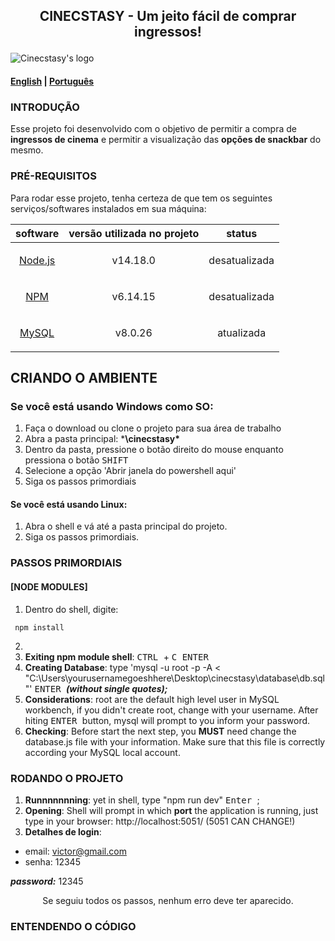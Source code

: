 ## <p align="center"> CINECSTASY - Um jeito fácil de comprar ingressos! </p>
![Cinecstasy's logo](https://raw.githubusercontent.com/victorinknov/dump-files/80ce369f1cefbaec8e720349c564384129a31153/cinecstasy-logo.svg)

#### [English](https://github.com/victorinknov/cinecstasy/blob/main/README.md) | [Português](https://github.com/victorinknov/cinecstasy/blob/main/README.pt-br.md)

### INTRODUÇÃO 
Esse projeto foi desenvolvido com o objetivo de permitir a compra de **ingressos de cinema** e permitir a visualização das **opções de snackbar** do mesmo.

### PRÉ-REQUISITOS
Para rodar esse projeto, tenha certeza de que tem os seguintes serviços/softwares instalados em sua máquina:

| software | versão utilizada no projeto | status |
| --- | --- | --- |
| <p align="center">[Node.js](https://nodejs.org/en/download/)</p> | <p align="center">v14.18.0</p> | <p align="center">desatualizada</p> |
| <p align="center">[NPM](https://www.npmjs.com/package/download)</p> | <p align="center">v6.14.15</p> | <p align="center">desatualizada</p> |
| <p align="center">[MySQL](https://dev.mysql.com/downloads/installer/)</p> | <p align="center">v8.0.26</p> | <p align="center">atualizada</p> |

## CRIANDO O AMBIENTE
### Se você está usando Windows como SO:
1. Faça o download ou clone o projeto para sua área de trabalho
1. Abra a pasta principal: ***\cinecstasy\***
2. Dentro da pasta, pressione o botão direito do mouse enquanto pressiona o botão <kbd> SHIFT </kbd>
3. Selecione a opção 'Abrir janela do powershell aqui'
4. Siga os passos primordiais

#### Se você está usando Linux:
1. Abra o shell e vá até a pasta principal do projeto.
2. Siga os passos primordiais.

### PASSOS PRIMORDIAIS
#### [NODE MODULES]
1. Dentro do shell, digite:
```shell
 npm install 
```

2. 
3. **Exiting npm module shell**: <kbd> CTRL </kbd> + <kbd> C </kbd> <kbd> ENTER </kbd>
4. **Creating Database**: type 'mysql -u root -p -A < "C:\Users\yourusernamegoeshhere\Desktop\cinecstasy\database\db.sql"' <kbd> ENTER </kbd> ***(without single quotes);***
5. **Considerations**: root are the default high level user in MySQL workbench, if you didn't create root, change with your username. After hiting <kbd> ENTER </kbd> button, mysql will prompt to you inform your password.  
7. **Checking**: Before start the next step, you **MUST** need change the database.js file with your information. Make sure that this file is correctly according your MySQL local account. 

### RODANDO O PROJETO
1. **Runnnnnnning**: yet in shell, type "npm run dev" <kbd> Enter </kbd>;
2. **Opening**: Shell will prompt in which **port** the application is running, just type in your browser: http://localhost:5051/ (5051 CAN CHANGE!)
3. **Detalhes de login**: 
- email: victor@gmail.com
- senha: 12345

***password:*** 12345 
 <p align=center>Se seguiu todos os passos, nenhum erro deve ter aparecido.</p>
 
### ENTENDENDO O CÓDIGO
